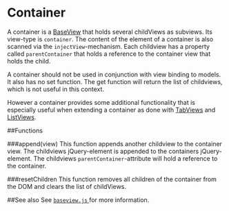 Container
=========

A container is a [BaseView](../baseview.md) that holds several childViews as subviews.
Its view-type is `container`. The content of the element of a container is also scanned 
via the `injectView`-mechanism. Each childview has a property called `parentContainer`
that holds a reference to the container view that holds the child.

A container should not be used in conjunction with view binding to models. It also has no set
function. The get function will return the list of childviews, which is not useful in this context.

However a container provides some additional functionality that is especially useful when extending
a container as done with [TabViews](tabview.md) and [ListViews](listview.md).

##Functions

###append(view)
This function appends another childview to the container view. The childviews jQuery-element is appended to
the containers jQuery-element. The childviews `parentContainer`-attribute will hold a reference to
the container.

###resetChildren
This function removes all children of the container from the DOM and clears the list of childViews.


##See also
See [ `baseview.js` ](../../baseview.js) for more information.
